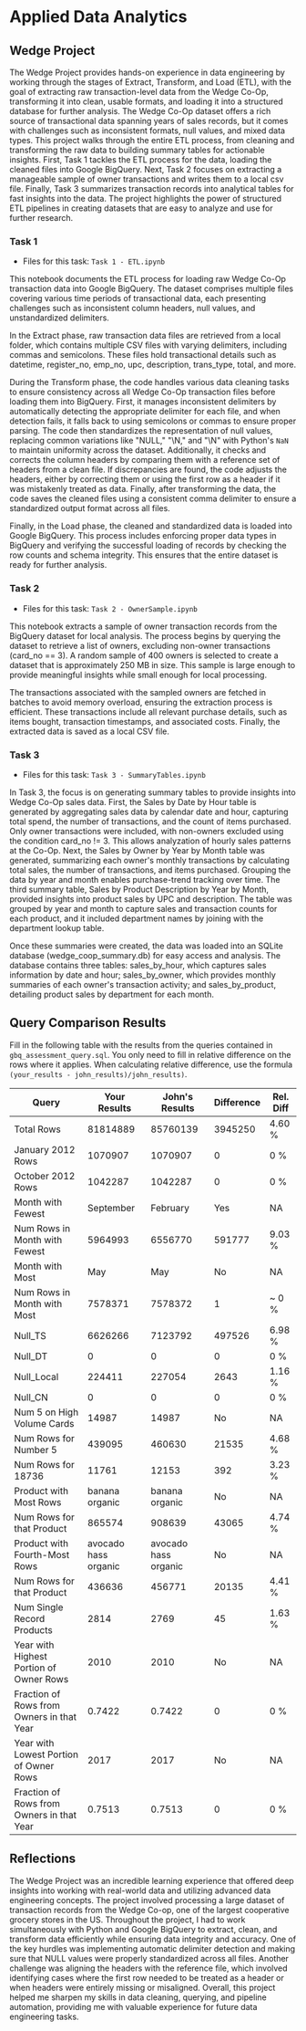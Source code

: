 
# Applied Data Analytics

## Wedge Project

The Wedge Project provides hands-on experience in data engineering by working through the stages of Extract, Transform, and Load (ETL), with the goal of extracting raw transaction-level data from the Wedge Co-Op, transforming it into clean, usable formats, and loading it into a structured database for further analysis. The Wedge Co-Op dataset offers a rich source of transactional data spanning years of sales records, but it comes with challenges such as inconsistent formats, null values, and mixed data types. This project walks through the entire ETL process, from cleaning and transforming the raw data to building summary tables for actionable insights. First, Task 1 tackles the ETL process for the data, loading the cleaned files into Google BigQuery. Next, Task 2 focuses on extracting a manageable sample of owner transactions and writes them to a local csv file. Finally, Task 3 summarizes transaction records into analytical tables for fast insights into the data. The project highlights the power of structured ETL pipelines in creating datasets that are easy to analyze and use for further research.

### Task 1

* Files for this task: 
`Task 1 - ETL.ipynb`  

This notebook documents the ETL process for loading raw Wedge Co-Op transaction data into Google BigQuery. The dataset comprises multiple files covering various time periods of transactional data, each presenting challenges such as inconsistent column headers, null values, and unstandardized delimiters.

In the Extract phase, raw transaction data files are retrieved from a local folder, which contains multiple CSV files with varying delimiters, including commas and semicolons. These files hold transactional details such as datetime, register_no, emp_no, upc, description, trans_type, total, and more.

During the Transform phase, the code handles various data cleaning tasks to ensure consistency across all Wedge Co-Op transaction files before loading them into BigQuery. First, it manages inconsistent delimiters by automatically detecting the appropriate delimiter for each file, and when detection fails, it falls back to using semicolons or commas to ensure proper parsing. The code then standardizes the representation of null values, replacing common variations like "NULL," "\\N," and "\N" with Python's `NaN` to maintain uniformity across the dataset. Additionally, it checks and corrects the column headers by comparing them with a reference set of headers from a clean file. If discrepancies are found, the code adjusts the headers, either by correcting them or using the first row as a header if it was mistakenly treated as data. Finally, after transforming the data, the code saves the cleaned files using a consistent comma delimiter to ensure a standardized output format across all files. 

Finally, in the Load phase, the cleaned and standardized data is loaded into Google BigQuery. This process includes enforcing proper data types in BigQuery and verifying the successful loading of records by checking the row counts and schema integrity. This ensures that the entire dataset is ready for further analysis.


### Task 2

* Files for this task: 
`Task 2 - OwnerSample.ipynb`  

This notebook extracts a sample of owner transaction records from the BigQuery dataset for local analysis. The process begins by querying the dataset to retrieve a list of owners, excluding non-owner transactions (card_no == 3). A random sample of 400 owners is selected to create a dataset that is approximately 250 MB in size. This sample is large enough to provide meaningful insights while small enough for local processing.

The transactions associated with the sampled owners are fetched in batches to avoid memory overload, ensuring the extraction process is efficient. These transactions include all relevant purchase details, such as items bought, transaction timestamps, and associated costs. Finally, the extracted data is saved as a local CSV file.
	

### Task 3

* Files for this task: 
`Task 3 - SummaryTables.ipynb`  

In Task 3, the focus is on generating summary tables to provide insights into Wedge Co-Op sales data. First, the Sales by Date by Hour table is generated by aggregating sales data by calendar date and hour, capturing total spend, the number of transactions, and the count of items purchased. Only owner transactions were included, with non-owners excluded using the condition card_no != 3. This allows analyzation of hourly sales patterns at the Co-Op. Next, the Sales by Owner by Year by Month table was generated, summarizing each owner's monthly transactions by calculating total sales, the number of transactions, and items purchased. Grouping the data by year and month enables purchase-trend tracking over time. The third summary table, Sales by Product Description by Year by Month, provided insights into product sales by UPC and description. The table was grouped by year and month to capture sales and transaction counts for each product, and it included department names by joining with the department lookup table.

Once these summaries were created, the data was loaded into an SQLite database (wedge_coop_summary.db) for easy access and analysis. The database contains three tables: sales_by_hour, which captures sales information by date and hour; sales_by_owner, which provides monthly summaries of each owner's transaction activity; and sales_by_product, detailing product sales by department for each month. 

## Query Comparison Results

Fill in the following table with the results from the 
queries contained in `gbq_assessment_query.sql`. You only
need to fill in relative difference on the rows where it applies. 
When calculating relative difference, use the formula 
` (your_results - john_results)/john_results)`. 



|  Query  |  Your Results  |  John's Results | Difference | Rel. Diff | 
|---|---|---|---|---|
| Total Rows  |  81814889 | 85760139  |  3945250 | 4.60 %  |
| January 2012 Rows  |  1070907 |  1070907 |  0 | 0 %  |
| October 2012 Rows  | 1042287  | 1042287  |  0 |  0 % |
| Month with Fewest  |  September |  February | Yes | NA  |
| Num Rows in Month with Fewest  | 5964993  |  6556770|  591777 |  9.03 % |
| Month with Most  |  May | May  | No  | NA  |
| Num Rows in Month with Most  |  7578371|  7578372|  1  | ~ 0 %  |
| Null_TS  |  6626266 | 7123792  |  497526 |  6.98 % |
| Null_DT  |  0 |  0 |  0 |  0 % |
| Null_Local  |224411   | 227054  |  2643 | 1.16 %  |
| Null_CN  | 0  | 0  |  0 |  0 % |
| Num 5 on High Volume Cards  | 14987  |  14987| No  | NA  |
| Num Rows for Number 5 | 439095  |  460630 |  21535 |  4.68 % |
| Num Rows for 18736  | 11761  | 12153 | 392  |  3.23 % |
| Product with Most Rows  | 	banana organic  | banana organic | No  | NA  |
| Num Rows for that Product  | 865574  | 908639| 43065  | 4.74 %  |
| Product with Fourth-Most Rows  |  avocado hass organic |  avocado hass organic | No  | NA  |
| Num Rows for that Product  |  436636 |  456771 | 20135  |  4.41 % |
| Num Single Record Products  |  2814 |  2769 | 45  |  1.63 % |
| Year with Highest Portion of Owner Rows  |  2010 | 2010  | No  | NA |
| Fraction of Rows from Owners in that Year  | 0.7422  |  0.7422 | 0  | 0 %  |
| Year with Lowest Portion of Owner Rows  | 2017| 2017| No  | NA |
| Fraction of Rows from Owners in that Year  |  0.7513 |  0.7513 | 0  | 0 %  |

## Reflections

The Wedge Project was an incredible learning experience that offered deep insights into working with real-world data and utilizing advanced data engineering concepts. The project involved processing a large dataset of transaction records from the Wedge Co-op, one of the largest cooperative grocery stores in the US. Throughout the project, I had to work simultaneously with Python and Google BigQuery to extract, clean, and transform data efficiently while ensuring data integrity and accuracy. One of the key hurdles was implementing automatic delimiter detection and making sure that NULL values were properly standardized across all files. Another challenge was aligning the headers with the reference file, which involved identifying cases where the first row needed to be treated as a header or when headers were entirely missing or misaligned. Overall, this project helped me sharpen my skills in data cleaning, querying, and pipeline automation, providing me with valuable experience for future data engineering tasks.
